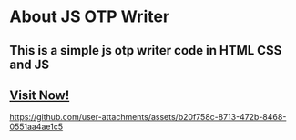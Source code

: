 # About JS OTP Writer
## This is a simple js otp writer code in HTML CSS and JS
## [Visit Now!](https://js-otp-writer.netlify.app/?#)
https://github.com/user-attachments/assets/b20f758c-8713-472b-8468-0551aa4ae1c5

